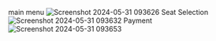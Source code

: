 main menu
![Screenshot 2024-05-31 093626](https://github.com/Kokorody/java-Cinema-Self-Service-Ticket-order/assets/119418789/6b9b992f-dc45-4223-887f-d569af120b33)
Seat Selection
![Screenshot 2024-05-31 093632](https://github.com/Kokorody/java-Cinema-Self-Service-Ticket-order/assets/119418789/fc4c5339-3852-4791-a186-cc6408cd44e6)
Payment
![Screenshot 2024-05-31 093653](https://github.com/Kokorody/java-Cinema-Self-Service-Ticket-order/assets/119418789/01d2811e-f95d-4ed1-9583-1f6c6a0abc5f)
